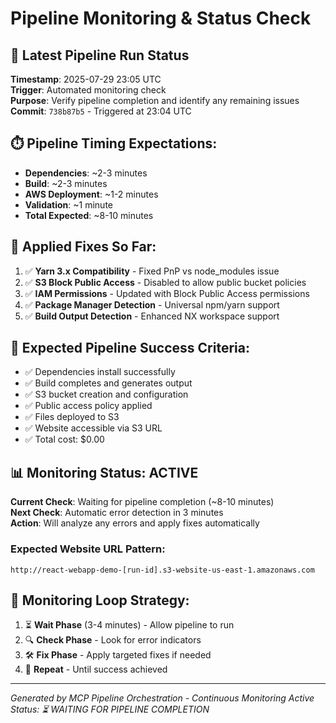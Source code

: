 # Pipeline Monitoring & Status Check

## 🚀 Latest Pipeline Run Status

**Timestamp**: 2025-07-29 23:05 UTC  
**Trigger**: Automated monitoring check  
**Purpose**: Verify pipeline completion and identify any remaining issues  
**Commit**: `738b87b5` - Triggered at 23:04 UTC

## ⏱️ Pipeline Timing Expectations:

- **Dependencies**: ~2-3 minutes
- **Build**: ~2-3 minutes  
- **AWS Deployment**: ~1-2 minutes
- **Validation**: ~1 minute
- **Total Expected**: ~8-10 minutes

## 🔧 Applied Fixes So Far:

1. ✅ **Yarn 3.x Compatibility** - Fixed PnP vs node_modules issue
2. ✅ **S3 Block Public Access** - Disabled to allow public bucket policies  
3. ✅ **IAM Permissions** - Updated with Block Public Access permissions
4. ✅ **Package Manager Detection** - Universal npm/yarn support
5. ✅ **Build Output Detection** - Enhanced NX workspace support

## 🎯 Expected Pipeline Success Criteria:

- ✅ Dependencies install successfully
- ✅ Build completes and generates output 
- ✅ S3 bucket creation and configuration
- ✅ Public access policy applied
- ✅ Files deployed to S3
- ✅ Website accessible via S3 URL
- ✅ Total cost: $0.00

## 📊 Monitoring Status: ACTIVE

**Current Check**: Waiting for pipeline completion (~8-10 minutes)  
**Next Check**: Automatic error detection in 3 minutes  
**Action**: Will analyze any errors and apply fixes automatically  

### Expected Website URL Pattern:
`http://react-webapp-demo-[run-id].s3-website-us-east-1.amazonaws.com`

## 🔄 Monitoring Loop Strategy:

1. ⏳ **Wait Phase** (3-4 minutes) - Allow pipeline to run
2. 🔍 **Check Phase** - Look for error indicators  
3. 🛠️ **Fix Phase** - Apply targeted fixes if needed
4. 🔄 **Repeat** - Until success achieved

---
*Generated by MCP Pipeline Orchestration - Continuous Monitoring Active*  
*Status: ⏳ WAITING FOR PIPELINE COMPLETION*